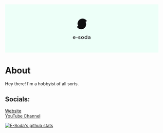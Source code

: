 [![E-Soda Banner](./Banner-Small.png)](https://esoda.ga)
# About
Hey there! I'm a hobbyist of all sorts.

## Socials:
[Website](https://esoda.ga) <br> [YouTube Channel](https://www.youtube.com/channel/UCdamHTyE-YUIR8mvbUYPbCw)



[![E-Soda's github stats](https://github-readme-stats.vercel.app/api?username=E-Soda&theme=graywhite&show_icons=true)](https://github.com/anuraghazra/github-readme-stats)
